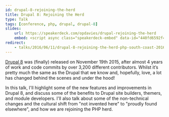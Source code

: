 ```yaml
---
id: drupal-8-rejoining-the-herd
title: Drupal 8: Rejoining the Herd
type: Talk
tags: [conference, php, drupal, drupal-8]
slides:
    url: https://speakerdeck.com/opdavies/drupal-rejoining-the-herd
    embed: <script async class="speakerdeck-embed" data-id="440fd6592f474741bc606c96bc32c104" data-ratio="1.37081659973226" src="//speakerdeck.com/assets/embed.js"></script>
redirect:
    - talks/2016/06/11/drupal-8-rejoining-the-herd-php-south-coast-2016/
---
```

[Drupal 8][0] was (finally) released on November 19th 2015, after almost 4 years of work and code commits by over 3,200 different contributors. Whilst it’s pretty much the same as the Drupal that we know and, hopefully, love, a lot has changed behind the scenes and under the hood!

In this talk, I'll highlight some of the new features and improvements in Drupal 8, and discuss some of the benefits to Drupal site builders, themers, and module developers. I'll also talk about some of the non-technical changes and the cultural shift from "not invented here" to "proudly found elsewhere", and how we are rejoining the PHP herd.

[0]: https://www.drupal.org/8
